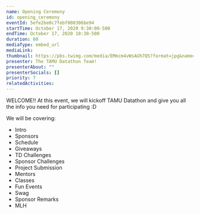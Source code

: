 ```yaml
---
name: Opening Ceremony
id: opening_ceremony
eventId: 5efe2be0c7febf000306be94
startTime: October 17, 2020 9:30:00-500
endTime: October 17, 2020 10:30-500
duration: 60
mediaType: embed_url
mediaLink:
thumbnail: https://pbs.twimg.com/media/EMmcm4vWsAUh7Q5?format=jpg&name=large
presenter: The TAMU Datathon Team!
presenterAbout: ""
presenterSocials: []
priority: 7
relatedActivities:
---
```


WELCOME!! At this event, we will kickoff TAMU Datathon and give you all the info you need for participating :D 

We will be covering:
- Intro
- Sponsors
- Schedule
- Giveaways
- TD Challenges
- Sponsor Challenges
- Project Submission
- Mentors
- Classes
- Fun Events
- Swag
- Sponsor Remarks
- MLH
